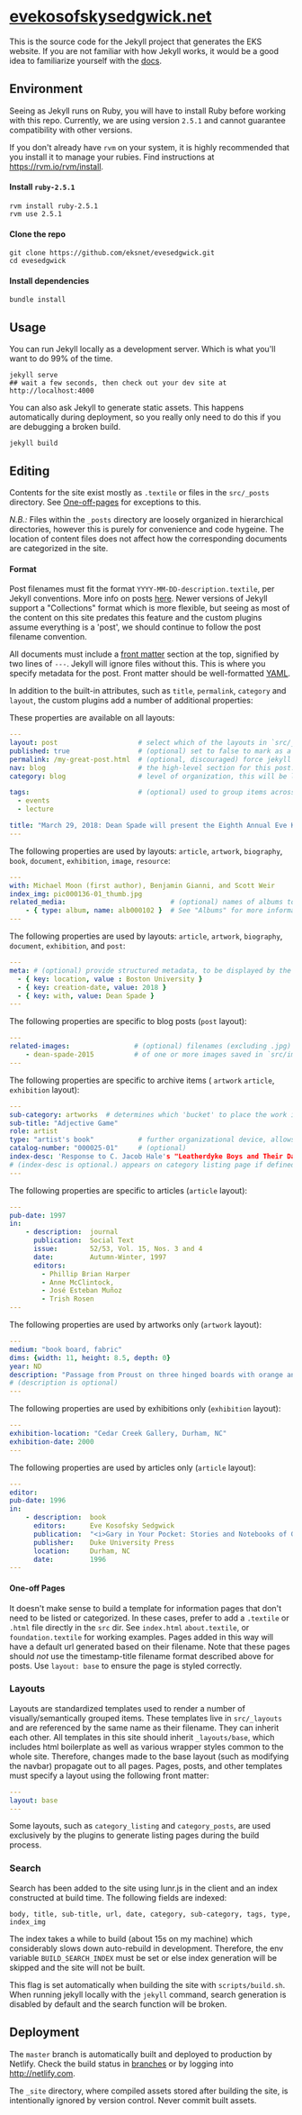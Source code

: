 # [evekosofskysedgwick.net](evekosofskysedgwick.net)

This is the source code for the Jekyll project that generates the EKS website. If you are not familiar with how Jekyll works, it would be a good idea to familiarize yourself with the [docs](https://jekyllrb.com/docs/home/).

## Environment
Seeing as Jekyll runs on Ruby, you will have to install Ruby before working with this repo. Currently, we are using version `2.5.1` and cannot guarantee compatibility with other versions.

If you don't already have `rvm` on your system, it is highly recommended that you install it to manage your rubies. Find instructions at <https://rvm.io/rvm/install>.

#### Install `ruby-2.5.1`

```
rvm install ruby-2.5.1
rvm use 2.5.1
```

#### Clone the repo

```
git clone https://github.com/eksnet/evesedgwick.git
cd evesedgwick
```

#### Install dependencies

```
bundle install
```

## Usage
You can run Jekyll locally as a development server. Which is what you'll want to do 99% of the time.

```
jekyll serve
## wait a few seconds, then check out your dev site at http://localhost:4000
```

You can also ask Jekyll to generate static assets. This happens automatically during deployment, so you really only need to do this if you are debugging a broken build.

```
jekyll build
```

## Editing
Contents for the site exist mostly as `.textile` or files in the `src/_posts` directory. See [One-off-pages](#one-off-pages) for exceptions to this.

*N.B.:* Files within the `_posts` directory are loosely organized in hierarchical directories, however this is purely for convenience and code hygeine. The location of content files does not affect how the corresponding documents are categorized in the site.

#### Format
Post filenames must fit the format `YYYY-MM-DD-description.textile`, per Jekyll conventions. More info on posts [here](https://jekyllrb.com/docs/posts/). Newer versions of Jekyll support a "Collections" format which is more flexible, but seeing as most of the content on this site predates this feature and the custom plugins assume everything is a 'post', we should continue to follow the post filename convention.

All documents must include a [front matter](https://jekyllrb.com/docs/frontmatter/) section at the top, signified by two lines of `---`. Jekyll will ignore files without this. This is where you specify metadata for the post. Front matter should be well-formatted [YAML](https://docs.ansible.com/ansible/latest/reference_appendices/YAMLSyntax.html).

In addition to the built-in attributes, such as `title`, `permalink`, `category` and `layout`, the custom plugins add a number of additional properties:

These properties are available on all layouts:

```yaml
---
layout: post                    # select which of the layouts in `src/_layouts` will be used
published: true                 # (optional) set to false to mark as a draft
permalink: /my-great-post.html  # (optional, discouraged) force jekyll to use this as page url
nav: blog                       # the high-level section for this post. Corresponds to the top nav bar.
category: blog                  # level of organization, this will be listed on the top-level page for each nav

tags:                           # (optional) used to group items across
  - events
  - lecture

title: "March 29, 2018: Dean Spade will present the Eighth Annual Eve Kosofsky Sedgwick Memorial Lecture at Boston University"
---
```

The following properties are used by layouts: `article`, `artwork`, `biography`, `book`, `document`, `exhibition`, `image`, `resource`:

```yaml
---
with: Michael Moon (first author), Benjamin Gianni, and Scott Weir
index_img: pic000136-01_thumb.jpg
related_media:                          # (optional) names of albums to include
    - { type: album, name: alb000102 }  # See "Albums" for more information.
---
```

The following properties are used by layouts: `article`, `artwork`, `biography`, `document`, `exhibition`, and `post`:

```yaml
---
meta: # (optional) provide structured metadata, to be displayed by the template
  - { key: location, value : Boston University }
  - { key: creation-date, value: 2018 }
  - { key: with, value: Dean Spade }
---
```


The following properties are specific to blog posts (`post` layout):

```yaml
---
related-images:                # (optional) filenames (excluding .jpg)
    - dean-spade-2015          # of one or more images saved in `src/images/blog`
---
```

The following properties are specific to archive items ( `artwork` `article`, `exhibition` layout):

```yaml
---
sub-category: artworks  # determines which 'bucket' to place the work in on the category listing page
sub-title: "Adjective Game"
role: artist
type: "artist's book"           # further organizational device, allows content within a sub-category to be grouped
catalog-number: "000025-01"     # (optional)
index-desc: 'Response to C. Jacob Hale's "Leatherdyke Boys and Their Daddies - How to Have Sex Without Women or Men," published in the same special issue of <i>Social Text</i>. Sedgwick writes that Hale's paper begins "the project of articulating subjectivities that purposefully move across the boundaries of gender.''
# (index-desc is optional.) appears on category listing page if defined)
---
```

The following properties are specific to articles (`article` layout):

```yaml
---
pub-date: 1997
in:
    - description:  journal
      publication:  Social Text
      issue:        52/53, Vol. 15, Nos. 3 and 4
      date:         Autumn-Winter, 1997
      editors:
        - Phillip Brian Harper
        - Anne McClintock,
        - José Esteban Muñoz
        - Trish Rosen
---
```


The following properties are used by artworks only (`artwork` layout):

```yaml
---
medium: "book board, fabric"
dims: {width: 11, height: 8.5, depth: 0}
year: ND                        
description: "Passage from Proust on three hinged boards with orange and green handmade papers, and repositionable, velcro-backed adjectives."
# (description is optional)
---
```

The following properties are used by exhibitions only (`exhibition` layout):

```yaml
---
exhibition-location: "Cedar Creek Gallery, Durham, NC"
exhibition-date: 2000
---
```

The following properties are used by articles only (`article` layout):

```yaml
---
editor:
pub-date: 1996
in:
    - description:  book
      editors:      Eve Kosofsky Sedgwick
      publication:  "<i>Gary in Your Pocket: Stories and Notebooks of Gary Fisher</i>"
      publisher:    Duke University Press
      location:     Durham, NC
      date:         1996
---
```



#### One-off Pages
It doesn't make sense to build a template for information pages that don't need to be listed or categorized. In these cases, prefer to add a `.textile` or `.html` file directly in the `src` dir. See `index.html` `about.textile`, or `foundation.textile` for working examples. Pages added in this way will have a default url generated based on their filename. Note that these pages should *not* use the timestamp-title filename format described above for posts. Use `layout: base` to ensure the page is styled correctly.


### Layouts
Layouts are standardized templates used to render a number of visually/semantically grouped items. These templates live in `src/_layouts` and are referenced by the same name as their filename. They can inherit each other. All templates in this site should inherit `_layouts/base`, which includes html boilerplate as well as various wrapper styles common to the whole site. Therefore, changes made to the base layout (such as modifying the navbar) propagate out to all pages. Pages, posts, and other templates must specify a layout using the following front matter:

```yaml
---
layout: base
---
```

Some layouts, such as `category_listing` and `category_posts`, are used exclusively by the plugins to generate listing pages during the build process.

### Search
Search has been added to the site using lunr.js in the client and an index constructed at build time. The following fields are indexed:

```
body, title, sub-title, url, date, category, sub-category, tags, type, index_img
```

The index takes a while to build (about 15s on my machine) which considerably slows down auto-rebuild in development. Therefore, the env variable `BUILD_SEARCH_INDEX` must be set or else index generation will be skipped and the site will not be built.

This flag is set automatically when building the site with `scripts/build.sh`. When running jekyll locally with the `jekyll` command, search generation is disabled by default and the search function will be broken.


## Deployment
The `master` branch is automatically built and deployed to production by Netlify. Check the build status in [branches](https://github.com/eksnet/evesedgwick/branches) or by logging into <http://netlify.com>.

The `_site` directory, where compiled assets stored after building the site, is intentionally ignored by version control. Never commit built assets.
